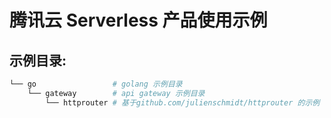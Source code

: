 # 腾讯云 Serverless 产品使用示例

## 示例目录:

```bash
└── go                 # golang 示例目录
    └── gateway        # api gateway 示例目录
        └── httprouter # 基于github.com/julienschmidt/httprouter 的示例
```
